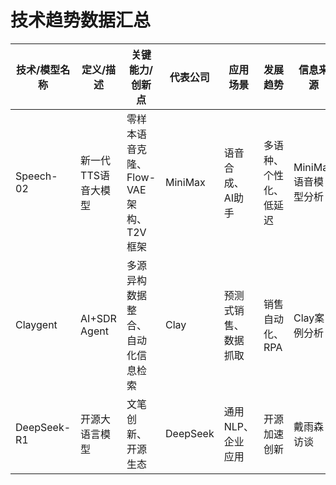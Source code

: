 # 技术趋势数据汇总
 
| 技术/模型名称      | 定义/描述 | 关键能力/创新点 | 代表公司 | 应用场景 | 发展趋势 | 信息来源 | 更新时间 |
|--------------------|-----------|----------------|----------|----------|----------|----------|----------|
| Speech-02          | 新一代TTS语音大模型 | 零样本语音克隆、Flow-VAE架构、T2V框架 | MiniMax   | 语音合成、AI助手 | 多语种、个性化、低延迟 | MiniMax语音模型分析 | 2025-07-19 |
| Claygent           | AI+SDR Agent | 多源异构数据整合、自动化信息检索 | Clay      | 预测式销售、数据抓取 | 销售自动化、RPA | Clay案例分析 | 2025-07-19 |
| DeepSeek-R1        | 开源大语言模型 | 文笔创新、开源生态 | DeepSeek  | 通用NLP、企业应用 | 开源加速创新 | 戴雨森访谈 | 2025-05-18 | 